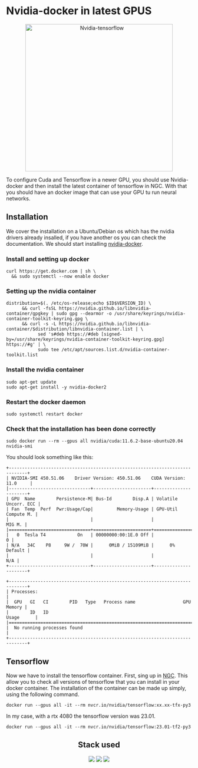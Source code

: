 # Nvidia-docker in latest GPUS
<p align="center">
<a href="http://nvidia.com/" target="blank"><img src="https://assets.nvidiagrid.net/ngc/logos/OSS-Nvidia-Partnership-Tensorflow.png" width="400" alt="Nvidia-tensorflow" /></a>
</p>

To configure Cuda and Tensorflow in a newer GPU, you should use Nvidia-docker and then install the latest container of tensorflow in NGC. 
With that you should have an docker image that can use your GPU tu run neural networks.

## Installation
We cover the installation on a Ubuntu/Debian os which has the nvidia drivers already insalled,  if you have another os you can check the documentation. We should start installing [nvidia-docker](https://docs.nvidia.com/datacenter/cloud-native/container-toolkit/install-guide.html).

### Install and setting up docker
```
curl https://get.docker.com | sh \
  && sudo systemctl --now enable docker
```

### Setting up the nvidia container
```
distribution=$(. /etc/os-release;echo $ID$VERSION_ID) \
      && curl -fsSL https://nvidia.github.io/libnvidia-container/gpgkey | sudo gpg --dearmor -o /usr/share/keyrings/nvidia-container-toolkit-keyring.gpg \
      && curl -s -L https://nvidia.github.io/libnvidia-container/$distribution/libnvidia-container.list | \
            sed 's#deb https://#deb [signed-by=/usr/share/keyrings/nvidia-container-toolkit-keyring.gpg] https://#g' | \
            sudo tee /etc/apt/sources.list.d/nvidia-container-toolkit.list
```

### Install the nvidia container
```
sudo apt-get update
sudo apt-get install -y nvidia-docker2
```

### Restart the docker daemon
```
sudo systemctl restart docker
```

### Check that the installation has been done correctly
```
sudo docker run --rm --gpus all nvidia/cuda:11.6.2-base-ubuntu20.04 nvidia-smi
```
You should look something like this:
```
+-----------------------------------------------------------------------------+
| NVIDIA-SMI 450.51.06    Driver Version: 450.51.06    CUDA Version: 11.0     |
|-------------------------------+----------------------+----------------------+
| GPU  Name        Persistence-M| Bus-Id        Disp.A | Volatile Uncorr. ECC |
| Fan  Temp  Perf  Pwr:Usage/Cap|         Memory-Usage | GPU-Util  Compute M. |
|                               |                      |               MIG M. |
|===============================+======================+======================|
|   0  Tesla T4            On   | 00000000:00:1E.0 Off |                    0 |
| N/A   34C    P8     9W /  70W |      0MiB / 15109MiB |      0%      Default |
|                               |                      |                  N/A |
+-------------------------------+----------------------+----------------------+

+-----------------------------------------------------------------------------+
| Processes:                                                                  |
|  GPU   GI   CI        PID   Type   Process name                  GPU Memory |
|        ID   ID                                                   Usage      |
|=============================================================================|
|  No running processes found                                                 |
+-----------------------------------------------------------------------------+
```

## Tensorflow
Now we have to install the tensorflow container. First, sing up in [NGC](https://catalog.ngc.nvidia.com/orgs/nvidia/collections/gettingstarted). This allow you to check all versions
of tensorflow that you can install in your docker container.
The installation of the container can be made up simply, using the following command.

```
docker run --gpus all -it --rm nvcr.io/nvidia/tensorflow:xx.xx-tfx-py3
```

In my case, with a rtx 4080 the tensorflow version was 23.01.


```
docker run --gpus all -it --rm nvcr.io/nvidia/tensorflow:23.01-tf2-py3
```

<h2 align="center">Stack used</h2>
<p align="center">
<a href="#"><img src="https://img.shields.io/badge/-Docker-2496ED?style=for-the-badge&logo=Docker&logoColor=white"></a>
<a href="#"><img src="https://img.shields.io/badge/-Nvidia-76b900?style=for-the-badge&logo=Nvidia&logoColor=white"></a>
<a href="#"><img src="https://img.shields.io/badge/-Tensorflow-FF6F00?style=for-the-badge&logo=Tensorflow&logoColor=white"></a>
</p>
